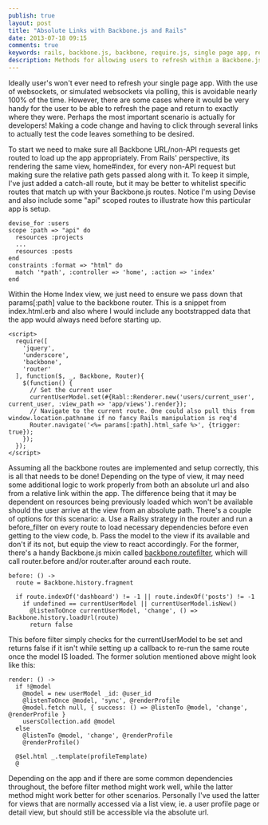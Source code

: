 ```yaml
---
publish: true
layout: post
title: "Absolute Links with Backbone.js and Rails"
date: 2013-07-18 09:15
comments: true
keywords: rails, backbone.js, backbone, require.js, single page app, refresh, push-state, history
description: Methods for allowing users to refresh within a Backbone.js app or load a page within a Backbone.js app from an an absolute url
---
```


Ideally user's won't ever need to refresh your single page app. With the use of websockets, or simulated websockets via polling, this is avoidable nearly 100% of the time. However, there are some cases where it would be very handy for the user to be able to refresh the page and return to exactly where they were. Perhaps the most important scenario is actually for developers! Making a code change and having to click through several links to actually test the code leaves something to be desired.

To start we need to make sure all Backbone URL/non-API requests get routed to load up the app appropriately. From Rails' perspective, its rendering the same view, home#index, for every non-API request but making sure the relative path gets passed along with it. To keep it simple, I've just added a catch-all route, but it may be better to whitelist specific routes that match up with your Backbone.js routes. Notice I'm using Devise and also include some "api" scoped routes to illustrate how this particular app is setup.

    devise_for :users
    scope :path => "api" do
      resources :projects
      ...
      resources :posts
    end
    constraints :format => "html" do
      match '*path', :controller => 'home', :action => 'index'
    end

Within the Home Index view, we just need to ensure we pass down that params[:path] value to the backbone router. This is a snippet from index.html.erb and also where I would include any bootstrapped data that the app would always need before starting up.

    <script>
      require([
        'jquery',
        'underscore',
        'backbone',
        'router'
      ], function($, _, Backbone, Router){
        $(function() {
          // Set the current user
          currentUserModel.set(#{Rabl::Renderer.new('users/current_user', current_user, :view_path => 'app/views').render});
          // Navigate to the current route. One could also pull this from window.location.pathname if no fancy Rails manipulation is req'd
          Router.navigate('<%= params[:path].html_safe %>', {trigger: true});
        });
      });
    </script>

Assuming all the backbone routes are implemented and setup correctly, this is all that needs to be done! Depending on the type of view, it may need some additional logic to work properly from both an absolute url and also from a relative link within the app. The difference being that it may be dependent on resources being previously loaded which won't be available should the user arrive at the view from an absolute path. There's a couple of options for this scenario: a. Use a Railsy strategy in the router and run a before_filter on every route to load necessary dependencies before even getting to the view code, b. Pass the model to the view if its available and don't if its not, but equip the view to react accordingly. For the former, there's a handy Backbone.js mixin called [backbone.routefilter](https://github.com/boazsender/backbone.routefilter), which will call router.before and/or router.after around each route.

    before: () ->
      route = Backbone.history.fragment

      if route.indexOf('dashboard') != -1 || route.indexOf('posts') != -1
        if undefined == currentUserModel || currentUserModel.isNew()
          @listenToOnce currentUserModel, 'change', () => Backbone.history.loadUrl(route)
          return false

This before filter simply checks for the currentUserModel to be set and returns false if it isn't while setting up a callback to re-run the same route once the model IS loaded.  The former solution mentioned above might look like this:

    render: () ->
      if !@model
        @model = new userModel _id: @user_id
        @listenToOnce @model, 'sync', @renderProfile
        @model.fetch null, { success: () => @listenTo @model, 'change', @renderProfile }
        usersCollection.add @model
      else
        @listenTo @model, 'change', @renderProfile
        @renderProfile()

      @$el.html _.template(profileTemplate)
      @

Depending on the app and if there are some common dependencies throughout, the before filter method might work well, while the latter method might work better for other scenarios. Personally I've used the latter for views that are normally accessed via a list view, ie. a user profile page or detail view, but should still be accessible via the absolute url.
